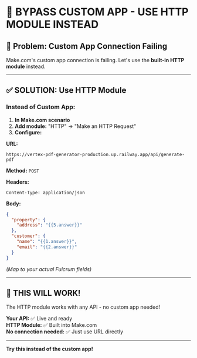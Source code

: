 # 🔧 BYPASS CUSTOM APP - USE HTTP MODULE INSTEAD

## 🎯 Problem: Custom App Connection Failing

Make.com's custom app connection is failing. Let's use the **built-in HTTP module** instead.

---

## ✅ SOLUTION: Use HTTP Module

### **Instead of Custom App:**

1. **In Make.com scenario**
2. **Add module:** "HTTP" → "Make an HTTP Request"
3. **Configure:**

**URL:**
```
https://vertex-pdf-generator-production.up.railway.app/api/generate-pdf
```

**Method:** `POST`

**Headers:**
```
Content-Type: application/json
```

**Body:**
```json
{
  "property": {
    "address": "{{5.answer}}"
  },
  "customer": {
    "name": "{{1.answer}}",
    "email": "{{2.answer}}"
  }
}
```
*(Map to your actual Fulcrum fields)*

---

## 🎉 THIS WILL WORK!

The HTTP module works with any API - no custom app needed!

**Your API:** ✅ Live and ready  
**HTTP Module:** ✅ Built into Make.com  
**No connection needed:** ✅ Just use URL directly  

---

**Try this instead of the custom app!**

